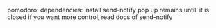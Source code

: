 pomodoro:
 dependencies: install send-notify 
 pop up remains untill it is closed
 if you want more control, read docs of send-notify
